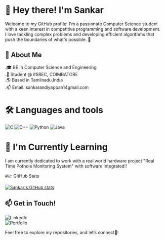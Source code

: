 # 👋 Hey there! I'm Sankar
Welcome to my GitHub profile! I'm a passionate Computer Science student with a keen interest in competitive programming and software development. I love tackling complex problems and developing efficient algorithms that push the boundaries of what's possible. 🌟

## 🚀 About Me
.🎓 BE in Computer Science and Engineering            
.💼 Student @ #SREC, COIMBATORE                               
.🌎 Based in Tamilnadu,India                                                                                               
.📫 Email: sankarandiyappan14gmail.com      

# 🛠️ Languages and tools                                                                                                                                                                       
![C](https://img.shields.io/badge/-C-00599C?style=flat-square&logo=c&logoColor=ffffff)
![C++](https://img.shields.io/badge/-C++-00599C?style=flat-square&logo=cplusplus&logoColor=ffffff)
![Python](https://img.shields.io/badge/-Python-3776AB?style=flat-square&logo=python&logoColor=ffffff)
![Java](https://img.shields.io/badge/-Java-E34F26?style=flat-square&logo=java&logoColor=ffffff)

# 🌱 I'm Currently Learning
I am currently dedicated to work with a real world hardware project "Real Time Pothole Monitoring System" with software integrated!!

#📈 GitHub Stats

[![Sankar's GitHub stats](https://github-readme-stats.vercel.app/api?username=SANKAR142005&show_icons=true&theme=tokyonight)](https://github.com/SANKAR142005/github-readme-stats&show_icons=true)                                                                                                                                                                          

## 📫 Get in Touch!                                                                                                                                                               
![LinkedIn](https://img.shields.io/badge/-LinkedIn-0077B5?style=flat-square&logo=linkedin&logoColor=ffffff&www.linkedin.com/in/sankarandiyappan)                            
![Portfolio](https://img.shields.io/badge/Portfolio-0077B5?style=flat-square&logo=link&logoColor=ffffff&https://sankar-portfolio.dorik.io/) 

Feel free to explore my repositories, and let’s connect🤝!
                                                                                
